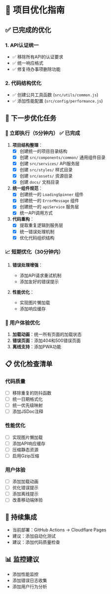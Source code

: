 # 🚀 项目优化指南

## ✅ 已完成的优化

### 1. API认证统一
- ✅ 移除所有API的认证要求
- ✅ 统一响应格式
- ✅ 修复待办事项删除功能

### 2. 代码结构优化
- ✅ 创建公共工具函数 (`src/utils/common.js`)
- ✅ 添加性能配置 (`src/config/performance.js`)

## 🎯 下一步优化任务

### 🔧 立即执行（5分钟内） ✅ 已完成
1. **项目结构整理**：
   - [x] 创建统一的项目目录结构
   - [x] 创建 `src/components/common/` 通用组件目录
   - [x] 创建 `src/services/` API服务层
   - [x] 创建 `src/styles/` 样式目录
   - [x] 创建 `src/assets/` 资源目录
   - [x] 创建 `docs/` 文档目录

2. **统一组件规范**：
   - [x] 创建统一的 `LoadingSpinner` 组件
   - [x] 创建统一的 `ErrorMessage` 组件
   - [x] 创建统一的 `apiService` 服务层
   - [x] 统一API调用方式

3. **代码重构**：
   - [x] 提取重复逻辑到服务层
   - [x] 统一错误处理机制
   - [x] 优化代码组织结构

### 📈 短期优化（30分钟内）
1. **错误处理增强**：
   - 添加API请求重试机制
   - 添加友好的错误提示

2. **性能优化**：
   - 实现图片懒加载
   - 添加响应缓存

### 🎨 用户体验优化
1. **加载动画**：统一所有页面的加载状态
2. **错误页面**：添加404和500错误页面
3. **离线支持**：添加PWA功能

## 📋 优化检查清单

### 代码质量
- [ ] 移除重复的防抖函数
- [ ] 统一日期格式化
- [ ] 统一优先级映射
- [ ] 添加JSDoc注释

### 性能优化
- [ ] 实现图片懒加载
- [ ] 添加API响应缓存
- [ ] 压缩静态资源
- [ ] 启用Gzip压缩

### 用户体验
- [ ] 添加加载动画
- [ ] 优化错误提示
- [ ] 添加离线提示
- [ ] 改善移动端体验

## 🔄 持续集成
- 当前部署：GitHub Actions → Cloudflare Pages
- 建议：添加自动化测试
- 建议：添加代码质量检查

## 📊 监控建议
- 添加性能监控
- 添加错误日志收集
- 添加用户行为分析